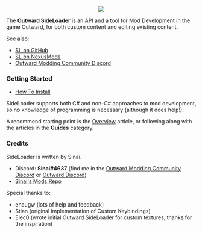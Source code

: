 <p align="center">
<img align="center" src="https://i.imgur.com/DWezCnm.png">
</p>

The <b>Outward SideLoader</b> is an API and a tool for Mod Development in the game Outward, for both custom content and editing existing content.

See also:
* [SL on GitHub](https://github.com/sinai-dev/Outward-Sideloader)
* [SL on NexusMods](https://www.nexusmods.com/outward/mods/96)
* [Outward Modding Community Discord](https://discord.gg/E9jaeUm)

### Getting Started

* [How To Install](Main/Installation)

SideLoader supports both C# and non-C# approaches to mod development, so no knowledge of programming is necessary (although it does help!).

A recommend starting point is the [Overview](Basics/Overview) article, or following along with the articles in the <b>Guides</b> category.

### Credits

SideLoader is written by Sinai.

* Discord: <b>Sinai#4637</b> (find me in the [Outward Modding Community Discord](https://discord.gg/E9jaeUm) or [Outward Discord](https://discord.gg/outward))
* [Sinai's Mods Repo](https://github.com/sinai-dev/Outward-Mods)

Special thanks to:
* ehaugw (lots of help and feedback)
* Stian (original implementation of Custom Keybindings)
* Elec0 (wrote initial Outward SideLoader for custom textures, thanks for the inspiration)